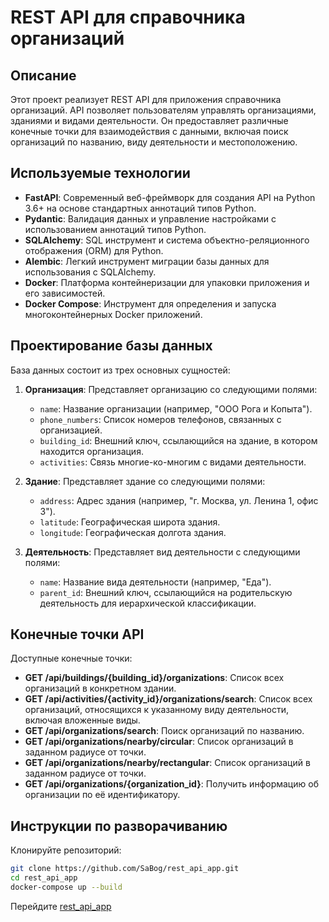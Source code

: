 # REST API для справочника организаций

## Описание

Этот проект реализует REST API для приложения справочника организаций. API позволяет пользователям управлять организациями, зданиями и видами деятельности. Он предоставляет различные конечные точки для взаимодействия с данными, включая поиск организаций по названию, виду деятельности и местоположению.

## Используемые технологии

- **FastAPI**: Современный веб-фреймворк для создания API на Python 3.6+ на основе стандартных аннотаций типов Python.
- **Pydantic**: Валидация данных и управление настройками с использованием аннотаций типов Python.
- **SQLAlchemy**: SQL инструмент и система объектно-реляционного отображения (ORM) для Python.
- **Alembic**: Легкий инструмент миграции базы данных для использования с SQLAlchemy.
- **Docker**: Платформа контейнеризации для упаковки приложения и его зависимостей.
- **Docker Compose**: Инструмент для определения и запуска многоконтейнерных Docker приложений.

## Проектирование базы данных

База данных состоит из трех основных сущностей:

1. **Организация**: Представляет организацию со следующими полями:

   - `name`: Название организации (например, "ООО Рога и Копыта").
   - `phone_numbers`: Список номеров телефонов, связанных с организацией.
   - `building_id`: Внешний ключ, ссылающийся на здание, в котором находится организация.
   - `activities`: Связь многие-ко-многим с видами деятельности.

2. **Здание**: Представляет здание со следующими полями:

   - `address`: Адрес здания (например, "г. Москва, ул. Ленина 1, офис 3").
   - `latitude`: Географическая широта здания.
   - `longitude`: Географическая долгота здания.

3. **Деятельность**: Представляет вид деятельности с следующими полями:
   - `name`: Название вида деятельности (например, "Еда").
   - `parent_id`: Внешний ключ, ссылающийся на родительскую деятельность для иерархической классификации.

## Конечные точки API

Доступные конечные точки:

- **GET /api/buildings/{building_id}/organizations**: Список всех организаций в конкретном здании.
- **GET /api/activities/{activity_id}/organizations/search**: Список всех организаций, относящихся к указанному виду деятельности, включая вложенные виды.
- **GET /api/organizations/search**: Поиск организаций по названию.
- **GET /api/organizations/nearby/circular**: Список организаций в заданном радиусе от точки.
- **GET /api/organizations/nearby/rectangular**: Список организаций в заданном радиусе от точки.
- **GET /api/organizations/{organization_id}**: Получить информацию об организации по её идентификатору.

## Инструкции по разворачиванию

Клонируйте репозиторий:

```bash
git clone https://github.com/SaBog/rest_api_app.git
cd rest_api_app
docker-compose up --build
```

Перейдите [rest_api_app](http://localhost:8000)
